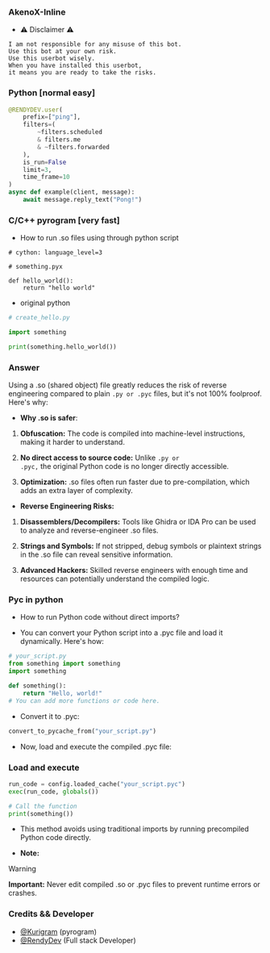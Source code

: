 ### AkenoX-Inline
- ⚠️ Disclaimer ⚠️
```
I am not responsible for any misuse of this bot.
Use this bot at your own risk.
Use this userbot wisely.
When you have installed this userbot,
it means you are ready to take the risks.
```
### Python [normal easy]
```py
@RENDYDEV.user(
    prefix=["ping"],
    filters=(
        ~filters.scheduled
        & filters.me
        & ~filters.forwarded
    ),
    is_run=False
    limit=3,
    time_frame=10
)
async def example(client, message):
    await message.reply_text("Pong!")
```
### C/C++ pyrogram [very fast]
- How to run .so files using through python script
```pyx
# cython: language_level=3

# something.pyx

def hello_world():
    return "hello world"
```
- original python
```py
# create_hello.py

import something

print(something.hello_world())
```
### Answer
Using a .so (shared object) file greatly reduces the risk of reverse engineering compared to plain <code>.py or .pyc</code> files, but it's not 100% foolproof. Here's why:

- <b>Why .so is safer</b>:
1. <b>Obfuscation:</b> The code is compiled into machine-level instructions, making it harder to understand.

2. <b>No direct access to source code:</b> Unlike <code>.py or .pyc,</code> the original Python code is no longer directly accessible.

3. <b>Optimization:</b> .so files often run faster due to pre-compilation, which adds an extra layer of complexity.

- <b>Reverse Engineering Risks:</b>
1. <b>Disassemblers/Decompilers:</b> Tools like Ghidra or IDA Pro can be used to analyze and reverse-engineer .so files.

2. <b>Strings and Symbols:</b> If not stripped, debug symbols or plaintext strings in the .so file can reveal sensitive information.

3. <b>Advanced Hackers:</b> Skilled reverse engineers with enough time and resources can potentially understand the compiled logic.

### Pyc in python
- How to run Python code without direct imports?

- You can convert your Python script into a .pyc file and load it dynamically. Here's how:
```py
# your_script.py
from something import something
import something

def something():
    return "Hello, world!"
# You can add more functions or code here.
```
- Convert it to .pyc:
```py
convert_to_pycache_from("your_script.py")
```
- Now, load and execute the compiled .pyc file:
### Load and execute
```py
run_code = config.loaded_cache("your_script.pyc")
exec(run_code, globals())

# Call the function
print(something())
```
- This method avoids using traditional imports by running precompiled Python code directly.

- <b>Note:</b>  
> [!WARNING]
> <b>Important:</b> Never edit compiled .so or .pyc files to prevent runtime errors or crashes.
### Credits && Developer 
- [@Kurigram](https://github.com/KurimuzonAkuma/pyrogram) (pyrogram)
- [@RendyDev](https://t.me/xtdevs) (Full stack Developer)
